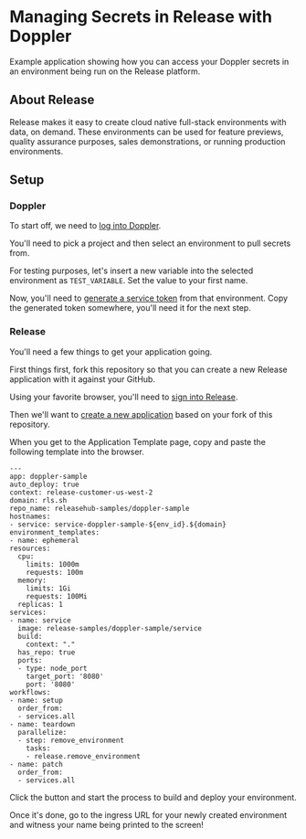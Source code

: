 # Managing Secrets in Release with Doppler

Example application showing how you can access your Doppler secrets in an environment being run on the Release platform.
## About Release

Release makes it easy to create cloud native full-stack environments with data, on demand. These environments can be used
for feature previews, quality assurance purposes, sales demonstrations, or running production environments.

## Setup

### Doppler

To start off, we need to [log into Doppler](https://dashboard.doppler.com/).

You'll need to pick a project and then select an environment to pull secrets from.

For testing purposes, let's insert a new variable into the selected environment as `TEST_VARIABLE`. Set the value to 
your first name.

Now, you'll 
need to [generate a service token](https://docs.doppler.com/docs/service-tokens) from that environment. Copy the 
generated token somewhere, you'll need it for the next step.

### Release
You'll need a few things to get your application going.

First things first, fork this repository so that you can create a new Release application with it against your GitHub.

Using your favorite browser, you'll need to [sign into Release](https://app.releasehub.com/auth/login-page).

Then we'll want to [create a new application](https://docs.releasehub.com/getting-started/create-an-application) 
based on your fork of this repository.

When you get to the Application Template page, copy and paste the following template into the browser.

```
---
app: doppler-sample
auto_deploy: true
context: release-customer-us-west-2
domain: rls.sh
repo_name: releasehub-samples/doppler-sample
hostnames:
- service: service-doppler-sample-${env_id}.${domain}
environment_templates:
- name: ephemeral
resources:
  cpu:
    limits: 1000m
    requests: 100m
  memory:
    limits: 1Gi
    requests: 100Mi
  replicas: 1
services:
- name: service
  image: release-samples/doppler-sample/service
  build:
    context: "."
  has_repo: true
  ports:
  - type: node_port
    target_port: '8080'
    port: '8080'
workflows:
- name: setup
  order_from:
  - services.all
- name: teardown
  parallelize:
  - step: remove_environment
    tasks:
    - release.remove_environment
- name: patch
  order_from:
  - services.all
```

Click the button and start the process to build and deploy your environment.

Once it's done, go to the ingress URL for your newly created environment and witness your name being printed to the 
screen!
